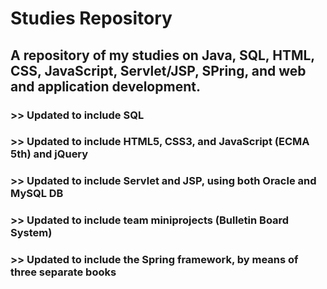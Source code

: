 # Studies Repository

## A repository of my studies on Java, SQL, HTML, CSS, JavaScript, Servlet/JSP, SPring, and web and application development.

###   >>   Updated to include SQL

###   >>   Updated to include HTML5, CSS3, and JavaScript (ECMA 5th) and jQuery

###   >>   Updated to include Servlet and JSP, using both Oracle and MySQL DB

###   >>   Updated to include team miniprojects (Bulletin Board System)

###   >>   Updated to include the Spring framework, by means of three separate books